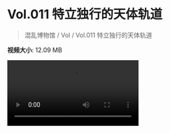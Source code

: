# Vol.011 特立独行的天体轨道

> 混乱博物馆 / Vol / Vol.011 特立独行的天体轨道

**视频大小**: 12.09 MB

<div class="video"><video src="https://file.hsyhx.top/archive/混乱博物馆/Vol/011.mp4" controls preload>🤔 您的浏览器不支持 video 标签</video></div>